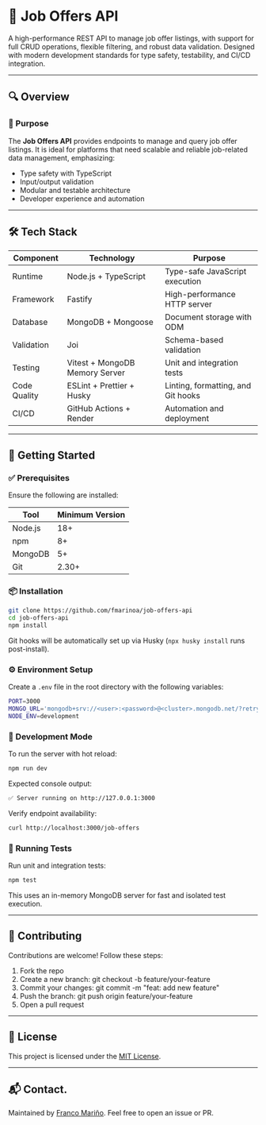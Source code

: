 # 📌 Job Offers API

A high-performance REST API to manage job offer listings, with support for full CRUD operations, flexible filtering, and robust data validation. Designed with modern development standards for type safety, testability, and CI/CD integration.

---

## 🔍 Overview

### 🎯 Purpose

The **Job Offers API** provides endpoints to manage and query job offer listings. It is ideal for platforms that need scalable and reliable job-related data management, emphasizing:

- Type safety with TypeScript
- Input/output validation
- Modular and testable architecture
- Developer experience and automation

---

## 🛠️ Tech Stack

| Component    | Technology                     | Purpose                            |
| ------------ | ------------------------------ | ---------------------------------- |
| Runtime      | Node.js + TypeScript           | Type-safe JavaScript execution     |
| Framework    | Fastify                        | High-performance HTTP server       |
| Database     | MongoDB + Mongoose             | Document storage with ODM          |
| Validation   | Joi                            | Schema-based validation            |
| Testing      | Vitest + MongoDB Memory Server | Unit and integration tests         |
| Code Quality | ESLint + Prettier + Husky      | Linting, formatting, and Git hooks |
| CI/CD        | GitHub Actions + Render        | Automation and deployment          |

---

## 🚀 Getting Started

### ✅ Prerequisites

Ensure the following are installed:

| Tool    | Minimum Version |
| ------- | --------------- |
| Node.js | 18+             |
| npm     | 8+              |
| MongoDB | 5+              |
| Git     | 2.30+           |

### 📦 Installation

```bash
git clone https://github.com/fmarinoa/job-offers-api
cd job-offers-api
npm install
```

Git hooks will be automatically set up via Husky (`npx husky install` runs post-install).

### ⚙️ Environment Setup

Create a `.env` file in the root directory with the following variables:

```bash
PORT=3000
MONGO_URL='mongodb+srv://<user>:<password>@<cluster>.mongodb.net/?retryWrites=true&w=majority&appName=<AppCluster>'
NODE_ENV=development
```

### 🧪 Development Mode

To run the server with hot reload:

```bash
npm run dev
```

Expected console output:

```bash
✅ Server running on http://127.0.0.1:3000
```

Verify endpoint availability:

```bash
curl http://localhost:3000/job-offers
```

### 🧪 Running Tests

Run unit and integration tests:

```bash
npm test
```

This uses an in-memory MongoDB server for fast and isolated test execution.

---

## 🤝 Contributing

Contributions are welcome! Follow these steps:

1. Fork the repo
2. Create a new branch: git checkout -b feature/your-feature
3. Commit your changes: git commit -m "feat: add new feature"
4. Push the branch: git push origin feature/your-feature
5. Open a pull request

---

## 📄 License

This project is licensed under the [MIT License](https://github.com/fmarinoa/job-offers-api/blob/main/LICENSE).

---

## 📬 Contact.

Maintained by [Franco Mariño](https://francomarino.vercel.app/). Feel free to open an issue or PR.
